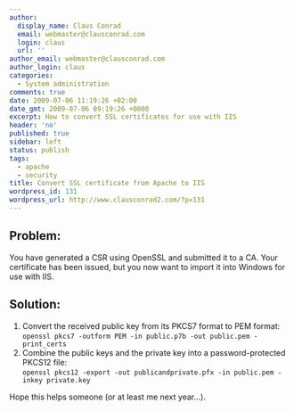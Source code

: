 ```yaml
---
author:
  display_name: Claus Conrad
  email: webmaster@clausconrad.com
  login: claus
  url: ''
author_email: webmaster@clausconrad.com
author_login: claus
categories:
  - System administration
comments: true
date: 2009-07-06 11:19:26 +02:00
date_gmt: 2009-07-06 09:19:26 +0000
excerpt: How to convert SSL certificates for use with IIS
header: 'no'
published: true
sidebar: left
status: publish
tags:
  - apache
  - security
title: Convert SSL certificate from Apache to IIS
wordpress_id: 131
wordpress_url: http://www.clausconrad2.com/?p=131
---
```

## Problem:

You have generated a CSR using OpenSSL and submitted it to a CA. Your certificate has been issued, but you now want to import it into Windows for use with IIS.

## Solution:

1.  Convert the received public key from its PKCS7 format to PEM format:  
    `openssl pkcs7 -outform PEM -in public.p7b -out public.pem -print_certs`
2.  Combine the public keys and the private key into a password-protected PKCS12 file:  
    `openssl pkcs12 -export -out publicandprivate.pfx -in public.pem -inkey private.key`

Hope this helps someone (or at least me next year...).
